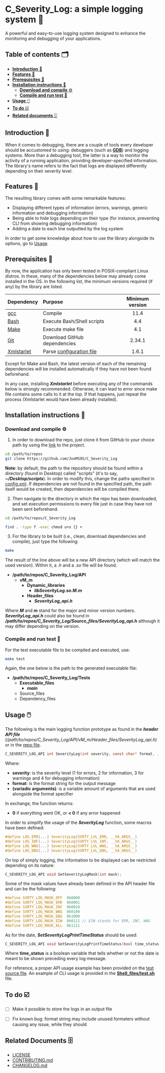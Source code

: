 # C_Severity_Log: a simple logging system 📝
A powerful and easy-to-use logging system designed to enhance the monitoring and debugging of your applications.


## Table of contents 🗂️
* [**Introduction** 📑](#introduction)
* [**Features** 🌟](#features)
* [**Prerequisites** 🧱](#prerequisites)
* [**Installation instructions** 📓](#installation-instructions)
  * [**Download and compile** ⚙️](#download-and-compile)
  * [**Compile and run test** 🧪](#compile-and-run-test)
* [**Usage** 🖱️](#usage)
* [**To do** ☑️](#to-do)
* [**Related documents** 🗄️](#related-documents)


## Introduction <a id="introduction"></a> 📑
When it comes to debugging, there are a couple of tools every developer should be accustomed to using: debuggers (such as [**GDB**](https://www.sourceware.org/gdb/)) and logging systems.
More than a debugging tool, the latter is a way to monitor the activity of a running application, providing developer-specified information.
The library's name refers to the fact that logs are displayed differently depending on their severity level.


## Features <a id="features"></a> 🌟
The resulting library comes with some remarkable features:
* Displaying different types of information (errors, warnings, generic information and debugging information)
* Being able to hide logs depending on their type (for instance, preventing CLI from showing debugging information)
* Adding a date to each line outputted by the log system

In order to get some knowledge about how to use the library alongside its options, go to [Usage](#usage).


## Prerequisites <a id="prerequisites"></a> 🧱
By now, the application has only been tested in POSIX-compliant Linux distros. In these, many of the dependencies below may already come installed in the OS.
In the following list, the minimum versions required (if any) by the library are listed.

| Dependency                   | Purpose                                 | Minimum version |
| :--------------------------- | :-------------------------------------- |:-------------: |
| [gcc][gcc-link]              | Compile                                 |11.4            |
| [Bash][bash-link]            | Execute Bash/Shell scripts              |4.4             |
| [Make][make-link]            | Execute make file                       |4.1             |
| [Git][git-link]              | Download GitHub dependencies            |2.34.1          |
| [Xmlstarlet][xmlstarlet-link]| Parse [configuration file](config.xml)  |1.6.1           |

[gcc-link]:        https://gcc.gnu.org/
[bash-link]:       https://www.gnu.org/software/bash/
[make-link]:       https://www.gnu.org/software/make/
[git-link]:        https://git-scm.com/
[xmlstarlet-link]: https://xmlstar.sourceforge.net/

Except for Make and Bash, the latest version of each of the remaining dependencies will be installed automatically if they have not been found beforehand.

In any case, installing **_Xmlstarlet_** before executing any of the commands below is strongly recommended. Otherwise, it can lead to error since make file
contains some calls to it at the top. If that happens, just repeat the process (Xmlstarlet would have been already installed).

## Installation instructions <a id="installation-instructions"></a> 📓
### Download and compile <a id="download-and-compile"></a> ⚙️
1. In order to download the repo, just clone it from GitHub to your choice path by using the [link](https://github.com/JonMS95/C_Severity_Log) to the project.

```bash
cd /path/to/repos
git clone https://github.com/JonMS95/C_Severity_Log
```

**Note**: by default, the path to the repository should be found within a directory (found in Desktop) called "scripts" (it's to say, **_~/Desktop/scripts_**). In order to modify this, change the paths specified in [config.xml](config.xml). If dependencies are not found in the specified path, the path itself would be created, then dependencies will be compiled there. 

2. Then navigate to the directory in which the repo has been downloaded, and set execution permissions to every file just in case they have not been sent beforehand.

```bash
cd /path/to/repos/C_Severity_Log

find . -type f -exec chmod u+x {} +
```

3. For the library to be built (i.e., clean, download dependencies and compile), just type the following:

```bash
make
```

The result of the line above will be a new API directory (which will match the used version). Within it, a *.h* and a *.so* file will be found.
- **/path/to/repos/C_Severity_Log/API**
  - **vM_m**
    - **Dynamic_libraries**
      - **_libSeverityLog.so.M.m_**
    - **Header_files**
      - **_SeverityLog_api.h_**

Where **_M_** and **_m_** stand for the major and minor version numbers.
**_SeverityLog_api.h_** could also be found in **_/path/to/repos/C_Severity_Log/Source_files/SeverityLog_api.h_** although it may differ depending on the version.


### Compile and run test <a id="compile-and-run-test"></a> 🧪
For the test executable file to be compiled and executed, use:

```bash
make test
```

Again, the one below is the path to the generated executable file:
- **/path/to/repos/C_Severity_Log/Tests**
  - **Executable_files**
      - **_main_**
  - Source_files
  - Dependency_files


## Usage <a id="usage"></a> 🖱️
The following is the main logging function prototype as found in the **_header API file_** (_/path/to/repos/C_Severity_Log/API/vM_m/Header_files/SeverityLog_api.h_) or in the [repo file](https://github.com/JonMS95/C_Severity_Log/blob/main/Source_files/Severity_Log_api.h).

```c
C_SEVERITY_LOG_API int SeverityLog(int severity, const char* format, ...);
```

Where:
* **severity**: is the severity level (1 for errors, 2 for information, 3 for warnings and 4 for debugging information)
* **format**: is the format string for the output message
* **(variadic arguments)**: is a variable amount of arguments that are used alongside the format specifier

In exchange, the function returns:
* **0** if everything went OK, or **< 0** if any error happened

In order to simplify the usage of the **_SeverityLog_** function, some macros have been defined:

```c
#define LOG_ERR(...) SeverityLog(SVRTY_LVL_ERR, __VA_ARGS__)
#define LOG_INF(...) SeverityLog(SVRTY_LVL_INF, __VA_ARGS__)
#define LOG_WNG(...) SeverityLog(SVRTY_LVL_WNG, __VA_ARGS__)
#define LOG_DBG(...) SeverityLog(SVRTY_LVL_DBG, __VA_ARGS__)
```

On top of simply logging, the information to be displayed can be restricted depending on its nature:

```c
C_SEVERITY_LOG_API void SetSeverityLogMask(int mask);
```

Some of the mask values have already been defined in the API header file and can be the following:

```c
#define SVRTY_LOG_MASK_OFF  0b0000
#define SVRTY_LOG_MASK_ERR  0b0001
#define SVRTY_LOG_MASK_INF  0b0010
#define SVRTY_LOG_MASK_WNG  0b0100
#define SVRTY_LOG_MASK_DBG  0b1000
#define SVRTY_LOG_MASK_EIW  0b0111 // EIW stands for ERR, INF, WNG
#define SVRTY_LOG_MASK_ALL  0b1111
```

As for the date, **_SetSeverityLogPrintTimeStatus_** should be used:

```c
C_SEVERITY_LOG_API void SetSeverityLogPrintTimeStatus(bool time_status);
```

Where **time_status** is a boolean variable that tells whether or not the date is meant to be shown preceding every log message.

For reference, a proper API usage example has been provided on the [test source file](https://github.com/JonMS95/C_Severity_Log/blob/main/Tests/Source_files/main.c).
An example of CLI usage is provided in the [**Shell_files/test.sh**](https://github.com/JonMS95/C_Severity_Log/blob/main/Shell_files/test.sh) file.


## To do <a id="to-do"></a> ☑️
- [ ] Make it possible to store the logs in an output file
- [ ] Fix known bug: format string may include unused formaters without causing any issue, while they should


## Related Documents <a id="related-documents"></a> 🗄️
* [LICENSE](LICENSE)
* [CONTRIBUTING.md](Docs/CONTRIBUTING.md)
* [CHANGELOG.md](Docs/CHANGELOG.md)

